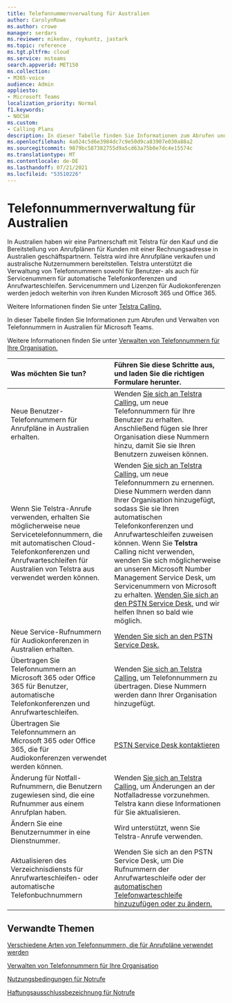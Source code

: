 ```yaml
---
title: Telefonnummernverwaltung für Australien
author: CarolynRowe
ms.author: crowe
manager: serdars
ms.reviewer: mikedav, roykuntz, jastark
ms.topic: reference
ms.tgt.pltfrm: cloud
ms.service: msteams
search.appverid: MET150
ms.collection:
- M365-voice
audience: Admin
appliesto:
- Microsoft Teams
localization_priority: Normal
f1.keywords:
- NOCSH
ms.custom:
- Calling Plans
description: In dieser Tabelle finden Sie Informationen zum Abrufen und Verwalten von Telefonnummern in Australien für Microsoft Teams.
ms.openlocfilehash: 4a024c5d6e3984dc7c9e50d9ca83907e030a88a2
ms.sourcegitcommit: 9879bc587382755d9a5cd63a75b0e7dc4e15574c
ms.translationtype: MT
ms.contentlocale: de-DE
ms.lasthandoff: 07/21/2021
ms.locfileid: "53510226"
---
```

# <a name="phone-number-management-for-australia"></a>Telefonnummernverwaltung für Australien

In Australien haben wir eine Partnerschaft mit Telstra für den Kauf und die Bereitstellung von Anrufplänen für Kunden mit einer Rechnungsadresse in Australien geschäftspartnern. Telstra wird ihre Anrufpläne verkaufen und australische Nutzernummern bereitstellen. Telstra unterstützt die Verwaltung von Telefonnummern sowohl für Benutzer- als auch für Servicenummern für automatische Telefonkonferenzen und Anrufwarteschleifen. Servicenummern und Lizenzen für Audiokonferenzen werden jedoch weiterhin von ihren Kunden Microsoft 365 und Office 365.

Weitere Informationen finden Sie unter [Telstra Calling.](https://aka.ms/TelstraVoicePlan)

In dieser Tabelle finden Sie Informationen zum Abrufen und Verwalten von Telefonnummern in Australien für Microsoft Teams.

Weitere Informationen finden Sie unter [Verwalten von Telefonnummern für Ihre Organisation.](manage-phone-numbers-for-your-organization.md)
  
|**Was möchten Sie tun?**|**Führen Sie diese Schritte aus, und laden Sie die richtigen Formulare herunter.**|
|:-----|:-----|
|Neue Benutzer-Telefonnummern für Anrufpläne in Australien erhalten.   <br/> |Wenden [Sie sich an Telstra Calling,](https://aka.ms/TelstraVoicePlan) um neue Telefonnummern für Ihre Benutzer zu erhalten. Anschließend fügen sie Ihrer Organisation diese Nummern hinzu, damit Sie sie Ihren Benutzern zuweisen können. <br/>
|Wenn Sie Telstra-Anrufe verwenden, erhalten Sie möglicherweise neue Servicetelefonnummern, die mit automatischen Cloud-Telefonkonferenzen und Anrufwarteschleifen für Australien von Telstra aus verwendet werden können. <br/> |Wenden [Sie sich an Telstra Calling,](https://aka.ms/TelstraVoicePlan) um neue Telefonnummern zu ernennen. Diese Nummern werden dann Ihrer Organisation hinzugefügt, sodass Sie sie Ihren automatischen Telefonkonferenzen und Anrufwarteschleifen zuweisen können. Wenn Sie **Telstra** Calling nicht verwenden, wenden Sie sich möglicherweise an unseren Microsoft Number Management Service Desk, um Servicenummern von Microsoft zu erhalten. [Wenden Sie sich an den PSTN Service Desk,](contact-pstn-service-desk.md) und wir helfen Ihnen so bald wie möglich. <br/>|
|Neue Service-Rufnummern für Audiokonferenzen in Australien erhalten.   <br/> |[Wenden Sie sich an den PSTN Service Desk.](contact-pstn-service-desk.md)|
|Übertragen Sie Telefonnummern an Microsoft 365 oder Office 365 für Benutzer, automatische Telefonkonferenzen und Anrufwarteschleifen.  <br/> | Wenden [Sie sich an Telstra Calling,](https://aka.ms/TelstraVoicePlan) um Telefonnummern zu übertragen. Diese Nummern werden dann Ihrer Organisation hinzugefügt.  <br/> |
|Übertragen Sie Telefonnummern an Microsoft 365 oder Office 365, die für Audiokonferenzen verwendet werden können.  |[PSTN Service Desk kontaktieren](contact-pstn-service-desk.md) |
|Änderung für Notfall-Rufnummern, die Benutzern zugewiesen sind, die eine Rufnummer aus einem Anrufplan haben. |Wenden [Sie sich an Telstra Calling,](https://aka.ms/TelstraVoicePlan) um Änderungen an der Notfalladresse vorzunehmen. Telstra kann diese Informationen für Sie aktualisieren.|
|Ändern Sie eine Benutzernummer in eine Dienstnummer. |Wird unterstützt, wenn Sie Telstra-Anrufe verwenden.|
|Aktualisieren des Verzeichnisdiensts für Anrufwarteschleifen- oder automatische Telefonbuchnummern|Wenden Sie sich an den PSTN Service Desk, um Die Rufnummern der Anrufwarteschleife oder der [automatischen Telefonwarteschleife hinzuzufügen oder zu ändern.](contact-pstn-service-desk.md) |

## <a name="related-topics"></a>Verwandte Themen

[Verschiedene Arten von Telefonnummern, die für Anrufpläne verwendet werden](../different-kinds-of-phone-numbers-used-for-calling-plans.md)

[Verwalten von Telefonnummern für Ihre Organisation](manage-phone-numbers-for-your-organization.md)

[Nutzungsbedingungen für Notrufe](../emergency-calling-terms-and-conditions.md)

[Haftungsausschlussbezeichnung für Notrufe](https://download.microsoft.com/download/a/8/0/a807c43d-2177-4fe0-8732-86b3784ae6e5/emergency-calling-label-(en-us)-(v.1.0).zip)
